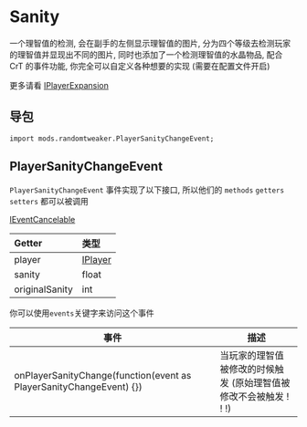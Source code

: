 # Sanity

一个理智值的检测, 会在副手的左侧显示理智值的图片, 分为四个等级去检测玩家的理智值并显现出不同的图片, 同时也添加了一个检测理智值的水晶物品, 配合 CrT 的事件功能,
你完全可以自定义各种想要的实现 (需要在配置文件开启)

更多请看 [IPlayerExpansion](https://github.com/ikexing-cn/RandomTweaker/blob/master/wiki/zh_cn/IPlayerExpansion.md)

## 导包

~~~zenscript
import mods.randomtweaker.PlayerSanityChangeEvent;
~~~

## PlayerSanityChangeEvent

`PlayerSanityChangeEvent` 事件实现了以下接口, 所以他们的 `methods` `getters` `setters` 都可以被调用

[IEventCancelable](https://docs.blamejared.com/1.12/en/Vanilla/Events/Events/IEventCancelable/)

| Getter  | 类型    |
| :------------- | :------ |
| player         | [IPlayer](https://docs.blamejared.com/1.12/en/Vanilla/Players/IPlayer/) |
| sanity         | float   |
| originalSanity | int     |

你可以使用`events`关键字来访问这个事件

| 事件                                                         | 描述                                                         |
| ------------------------------------------------------------ | ------------------------------------------------------------ |
| onPlayerSanityChange(function(event as PlayerSanityChangeEvent) {}) | 当玩家的理智值被修改的时候触发 (原始理智值被修改不会被触发 ! ! !) |
